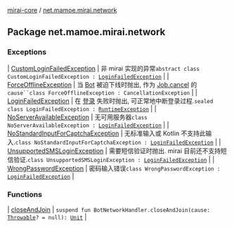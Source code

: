 [mirai-core](../index.md) / [net.mamoe.mirai.network](./index.md)

## Package net.mamoe.mirai.network

### Exceptions

| [CustomLoginFailedException](-custom-login-failed-exception/index.md) | 非 mirai 实现的异常`abstract class CustomLoginFailedException : `[`LoginFailedException`](-login-failed-exception/index.md) |
| [ForceOfflineException](-force-offline-exception/index.md) | 当 [Bot](../net.mamoe.mirai/-bot/index.md) 被迫下线时抛出, 作为 [Job.cancel](#) 的 `cause``class ForceOfflineException : CancellationException` |
| [LoginFailedException](-login-failed-exception/index.md) | 在 [登录](../net.mamoe.mirai/-bot/login.md) 失败时抛出, 可正常地中断登录过程.`sealed class LoginFailedException : `[`RuntimeException`](https://kotlinlang.org/api/latest/jvm/stdlib/kotlin/-runtime-exception/index.html) |
| [NoServerAvailableException](-no-server-available-exception/index.md) | 无可用服务器`class NoServerAvailableException : `[`LoginFailedException`](-login-failed-exception/index.md) |
| [NoStandardInputForCaptchaException](-no-standard-input-for-captcha-exception/index.md) | 无标准输入或 Kotlin 不支持此输入.`class NoStandardInputForCaptchaException : `[`LoginFailedException`](-login-failed-exception/index.md) |
| [UnsupportedSMSLoginException](-unsupported-s-m-s-login-exception/index.md) | 需要短信验证时抛出. mirai 目前还不支持短信验证.`class UnsupportedSMSLoginException : `[`LoginFailedException`](-login-failed-exception/index.md) |
| [WrongPasswordException](-wrong-password-exception/index.md) | 密码输入错误`class WrongPasswordException : `[`LoginFailedException`](-login-failed-exception/index.md) |

### Functions

| [closeAndJoin](close-and-join.md) | `suspend fun BotNetworkHandler.closeAndJoin(cause: `[`Throwable`](https://kotlinlang.org/api/latest/jvm/stdlib/kotlin/-throwable/index.html)`? = null): `[`Unit`](https://kotlinlang.org/api/latest/jvm/stdlib/kotlin/-unit/index.html) |

